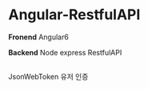 # Angular-RestfulAPI

**Fronend** 
Angular6

**Backend**
Node express RestfulAPI

##  
JsonWebToken 유저 인증
